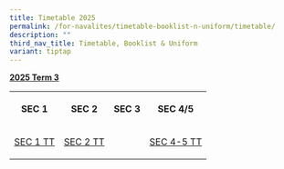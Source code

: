 ```yaml
---
title: Timetable 2025
permalink: /for-navalites/timetable-booklist-n-uniform/timetable/
description: ""
third_nav_title: Timetable, Booklist & Uniform
variant: tiptap
---
```

<p></p>
<p><strong><u>2025 Term 3</u></strong>
</p>
<table style="minWidth: 100px">
<colgroup>
<col>
<col>
<col>
<col>
</colgroup>
<tbody>
<tr>
<th rowspan="1" colspan="1">
<p><strong>SEC 1</strong>
</p>
</th>
<th rowspan="1" colspan="1">
<p><strong>SEC 2</strong>
</p>
</th>
<th rowspan="1" colspan="1">
<p><strong>SEC 3</strong>
</p>
</th>
<th rowspan="1" colspan="1">
<p><strong>SEC 4/5</strong>
</p>
</th>
</tr>
<tr>
<td rowspan="1" colspan="1">
<p><a href="/files/2025 T3 TT/Sec_1_TTb.pdf" rel="noopener nofollow" target="_blank">SEC 1 TT</a>
</p>
</td>
<td rowspan="1" colspan="1">
<p><a href="/files/2025 T3 TT/SEC_2_TTa.pdf" rel="noopener nofollow" target="_blank">SEC 2 TT</a>
</p>
</td>
<td rowspan="1" colspan="1">
<p></p>
</td>
<td rowspan="1" colspan="1">
<p><a href="/files/2025 T3 TT/SEC_4_TTa.pdf" rel="noopener nofollow" target="_blank">SEC 4-5 TT</a>
</p>
</td>
</tr>
</tbody>
</table>
<p></p>
<p></p>
<p></p>
<p></p>
<p></p>
<p></p>
<p></p>
<p></p>
<p></p>
<p></p>
<p></p>
<p></p>